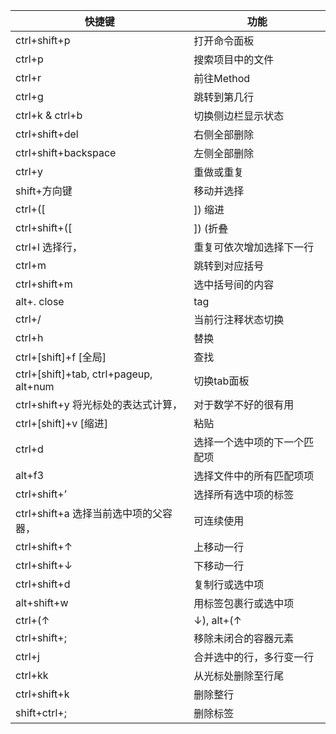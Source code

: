 
快捷键 | 功能
---|---
ctrl+shift+p	| 打开命令面板
ctrl+p	| 搜索项目中的文件
ctrl+r	| 前往Method
ctrl+g	| 跳转到第几行
ctrl+k & ctrl+b	| 切换侧边栏显示状态
ctrl+shift+del | 右侧全部删除
ctrl+shift+backspace | 左侧全部删除
ctrl+y	| 重做或重复
shift+方向键	| 移动并选择
ctrl+([|])	缩进|| 取消缩进
ctrl+shift+([|])	(折叠|展开)| 代码
ctrl+l	选择行，| 重复可依次增加选择下一行
ctrl+m	| 跳转到对应括号
ctrl+shift+m	| 选中括号间的内容
alt+.	close | tag
ctrl+/	| 当前行注释状态切换
ctrl+h	| 替换
ctrl+[shift]+f	[全局]| 查找
ctrl+[shift]+tab, ctrl+pageup, alt+num	| 切换tab面板
ctrl+shift+y	将光标处的表达式计算，| 对于数学不好的很有用
ctrl+[shift]+v	[缩进]| 粘贴
ctrl+d	| 选择一个选中项的下一个匹配项
alt+f3	| 选择文件中的所有匹配项项
ctrl+shift+’	| 选择所有选中项的标签
ctrl+shift+a	选择当前选中项的父容器，| 可连续使用
ctrl+shift+↑ | 上移动一行
ctrl+shift+↓ | 下移动一行
ctrl+shift+d	| 复制行或选中项
alt+shift+w	| 用标签包裹行或选中项
ctrl+(↑|↓), alt+(↑|↓), alt+shift+(↑|↓)	|(加|减)1, (加|减)10, (加|减)0. 1
ctrl+shift+;	| 移除未闭合的容器元素
ctrl+j	| 合并选中的行，多行变一行
ctrl+kk	| 从光标处删除至行尾
ctrl+shift+k	| 删除整行
shift+ctrl+;	| 删除标签
